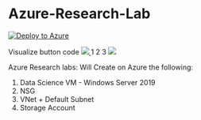 # Azure-Research-Lab

[![Deploy to Azure](https://aka.ms/deploytoazurebutton)](https://portal.azure.com/#create/Microsoft.Template/uri/https://raw.githubusercontent.com/shachafc/Azure-Research-Lab/master/template.json)

Visualize button code
<a href="http://armviz.io/#/?load=https://raw.githubusercontent.com/shachafc/Azure-Research-Lab/master/template.json" target="_blank">
  <img src="http://armviz.io/visualizebutton.png"/>
</a>
1
2
3
<a href="http://armviz.io/#/?load=https://raw.githubusercontent.com/DarylsCorner/ARM-Templates/master/vm-from-user-image/azuredeploy.json" target="_blank">
  <img src="http://armviz.io/visualizebutton.png"/>
</a>

Azure Research labs:
Will Create on Azure the following:

1. Data Science VM - Windows Server 2019
2. NSG
3. VNet + Default Subnet
4. Storage Account


